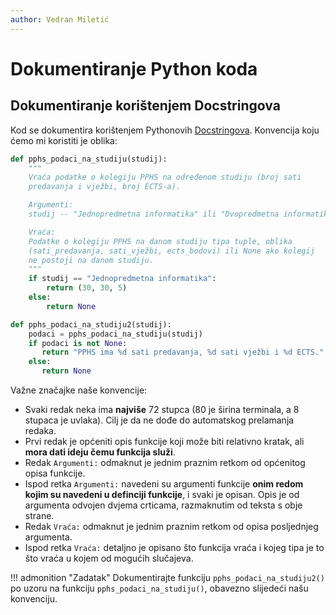 ```yaml
---
author: Vedran Miletić
---
```


# Dokumentiranje Python koda

## Dokumentiranje korištenjem Docstringova

Kod se dokumentira korištenjem Pythonovih [Docstringova](https://www.python.org/dev/peps/pep-0257/). Konvencija koju ćemo mi koristiti je oblika:

``` python
def pphs_podaci_na_studiju(studij):
    """
    Vraća podatke o kolegiju PPHS na određenom studiju (broj sati
    predavanja i vježbi, broj ECTS-a).

    Argumenti:
    studij -- "Jednopredmetna informatika" ili "Dvopredmetna informatika"

    Vraća:
    Podatke o kolegiju PPHS na danom studiju tipa tuple, oblika
    (sati_predavanja, sati_vježbi, ects_bodovi) ili None ako kolegij
    ne postoji na danom studiju.
    """
    if studij == "Jednopredmetna informatika":
        return (30, 30, 5)
    else:
        return None

def pphs_podaci_na_studiju2(studij):
    podaci = pphs_podaci_na_studiju(studij)
    if podaci is not None:
       return "PPHS ima %d sati predavanja, %d sati vježbi i %d ECTS." % podaci
    else:
       return None
```

Važne značajke naše konvencije:

- Svaki redak neka ima **najviše** 72 stupca (80 je širina terminala, a 8 stupaca je uvlaka). Cilj je da ne dođe do automatskog prelamanja redaka.
- Prvi redak je općeniti opis funkcije koji može biti relativno kratak, ali **mora dati ideju čemu funkcija služi**.
- Redak `Argumenti:` odmaknut je jednim praznim retkom od općenitog opisa funkcije.
- Ispod retka `Argumenti:` navedeni su argumenti funkcije **onim redom kojim su navedeni u definciji funkcije**, i svaki je opisan. Opis je od argumenta odvojen dvjema crticama, razmaknutim od teksta s obje strane.
- Redak `Vraća:` odmaknut je jednim praznim retkom od opisa posljednjeg argumenta.
- Ispod retka `Vraća:` detaljno je opisano što funkcija vraća i kojeg tipa je to što vraća u kojem od mogućih slučajeva.

!!! admonition "Zadatak"
    Dokumentirajte funkciju `pphs_podaci_na_studiju2()` po uzoru na funkciju `pphs_podaci_na_studiju()`, obavezno slijedeći našu konvenciju.
